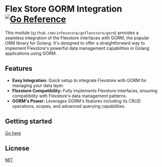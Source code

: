 # Flex Store GORM Integration [![Go Reference](https://pkg.go.dev/badge/github.com/infevocorp/goflexstore/gorm.svg)](https://pkg.go.dev/github.com/infevocorp/goflexstore/gorm)

This module (`github.com/infevocorp/goflexstore/gorm`) provides a seamless integration of the Flexstore interfaces with GORM, the popular ORM library for Golang. It's designed to offer a straightforward way to implement Flexstore's powerful data management capabilities in Golang applications using GORM.

## Features

- **Easy Integration:** Quick setup to integrate Flexstore with GORM for managing your data layer.
- **Flexstore Compatibility:** Fully implements Flexstore interfaces, ensuring compatibility with Flexstore's data management patterns.
- **GORM's Power:** Leverages GORM's features including its CRUD operations, scopes, and advanced querying capabilities.

## Getting started

[Go here](../README.md#getting-started)

## Licnese

[MIT](./LICENSE.txt)